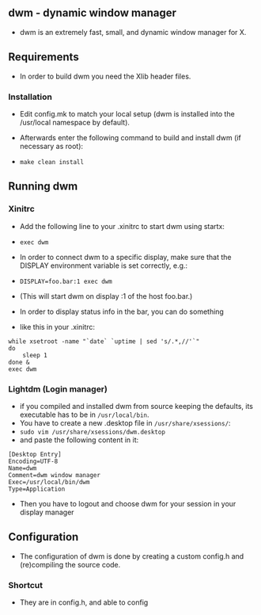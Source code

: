 ## dwm - dynamic window manager
- dwm is an extremely fast, small, and dynamic window manager for X.


## Requirements
- In order to build dwm you need the Xlib header files.


### Installation
- Edit config.mk to match your local setup (dwm is installed into the /usr/local namespace by default).

- Afterwards enter the following command to build and install dwm (if necessary as root):

- `make clean install`


## Running dwm

### Xinitrc

- Add the following line to your .xinitrc to start dwm using startx:

- `exec dwm`

- In order to connect dwm to a specific display, make sure that
the DISPLAY environment variable is set correctly, e.g.:

- `DISPLAY=foo.bar:1 exec dwm`

- (This will start dwm on display :1 of the host foo.bar.)

- In order to display status info in the bar, you can do something
- like this in your .xinitrc:
```
while xsetroot -name "`date` `uptime | sed 's/.*,//'`"
do
	sleep 1
done &
exec dwm
```
### Lightdm (Login manager)

- if you compiled and installed dwm from source keeping the defaults, its executable has to be in `/usr/local/bin`.
- You have to create a new .desktop file in `/usr/share/xsessions/`:
- `sudo vim /usr/share/xsessions/dwm.desktop`
- and paste the following content in it:
```
[Desktop Entry]
Encoding=UTF-8
Name=dwm
Comment=dwm window manager
Exec=/usr/local/bin/dwm
Type=Application
```

- Then you have to logout and choose dwm for your session in your display manager

## Configuration
- The configuration of dwm is done by creating a custom config.h and (re)compiling the source code.

### Shortcut
- They are in config.h, and able to config
